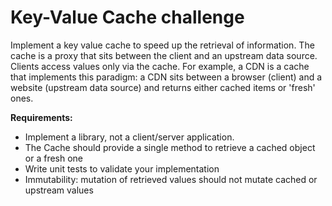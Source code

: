 # Key-Value Cache challenge

Implement a key value cache to speed up the retrieval of information. The cache is a proxy that sits between the client and an upstream data source. Clients access values only via the cache. For example, a CDN is a cache that implements this paradigm: a CDN sits between a browser (client) and a website (upstream data source) and returns either cached items or 'fresh' ones.

**Requirements:**

- Implement a library, not a client/server application.
- The Cache should provide a single method to retrieve a cached object or a fresh one
- Write unit tests to validate your implementation
- Immutability: mutation of retrieved values should not mutate cached or upstream values
